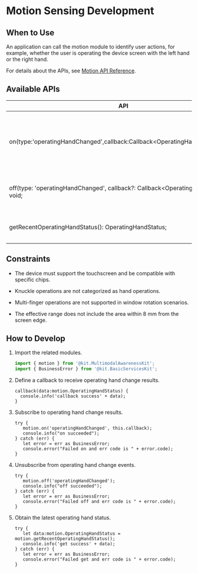 # Motion Sensing Development

## When to Use

An application can call the motion module to identify user actions, for example, whether the user is operating the device screen with the left hand or the right hand.

For details about the APIs, see [Motion API Reference](../../reference/apis-multimodalawareness-kit/js-apis-awareness-motion.md).

## Available APIs

| API                                                      | Description                                  |
| ------------------------------------------------------------ | -------------------------------------- |
| on(type:'operatingHandChanged',callback:Callback&lt;OperatingHandStatus&gt;):void; | Subscribes to operating hand change events. This API uses a callback to return the result.|
| off(type: 'operatingHandChanged', callback?: Callback&lt;OperatingHandStatus&gt;): void; | Unsubscribes from operating hand change events.                  |
| getRecentOperatingHandStatus(): OperatingHandStatus;         | Obtains the latest operating hand status.                |

## Constraints

 - The device must support the touchscreen and be compatible with specific chips.

 - Knuckle operations are not categorized as hand operations.

 - Multi-finger operations are not supported in window rotation scenarios.

 - The effective range does not include the area within 8 mm from the screen edge.




## How to Develop

1. Import the related modules.

   ```ts
   import { motion } from '@kit.MultimodalAwarenessKit';
   import { BusinessError } from '@kit.BasicServicesKit';
   ```

2. Define a callback to receive operating hand change results.

   ```
   callback(data:motion.OperatingHandStatus) {
     console.info('callback success' + data);
   }
   ```

3. Subscribe to operating hand change results.

   ```
   try {
      motion.on('operatingHandChanged', this.callback);  
      console.info("on succeeded");
   } catch (err) {
      let error = err as BusinessError;
      console.error("Failed on and err code is " + error.code);
   }
   ```

4. Unsubscribe from operating hand change events.

   ```
   try {
      motion.off('operatingHandChanged');
      console.info("off succeeded");
   } catch (err) {
      let error = err as BusinessError;
      console.error("Failed off and err code is " + error.code);
   }
   ```

5. Obtain the latest operating hand status.

   ```
   try {
      let data:motion.OperatingHandStatus = motion.getRecentOperatingHandStatus();
      console.info('get success' + data);
   } catch (err) {
      let error = err as BusinessError;
      console.error("Failed get and err code is " + error.code);
   }
   ```

   

